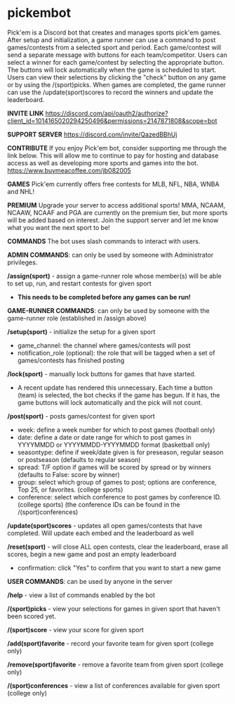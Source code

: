# pickembot

Pick'em is a Discord bot that creates and manages sports pick'em games.  After setup and initialization, a game runner can use a command to post games/contests from a selected sport and period.  Each game/contest will send a separate message with buttons for each team/competitor.  Users can select a winner for each game/contest by selecting the appropriate button.  The buttons will lock automatically when the game is scheduled to start.  Users can view their selections by clicking the "check" button on any game or by using the /(sport)picks.  When games are completed, the game runner can use the /update(sport)scores to record the winners and update the leaderboard. 

**INVITE LINK**
https://discord.com/api/oauth2/authorize?client_id=1014165020294250496&permissions=2147871808&scope=bot

**SUPPORT SERVER**
https://discord.com/invite/QazedBBhUj

**CONTRIBUTE**
If you enjoy Pick'em bot, consider supporting me through the link below.  This will allow me to continue to pay for hosting and database access as well as developing more sports and games into the bot.
https://www.buymeacoffee.com/jb082005

**GAMES**
Pick'em currently offers free contests for MLB, NFL, NBA, WNBA and NHL!

**PREMIUM**
Upgrade your server to access additional sports!  MMA, NCAAM, NCAAW, NCAAF and PGA are currently on the premium tier, but more sports will be added based on interest. Join the support server and let me know what you want the next sport to be!

**COMMANDS**
The bot uses slash commands to interact with users.  

**ADMIN COMMANDS**: can only be used by someone with Administrator privileges. 

**/assign(sport)** - assign a game-runner role whose member(s) will be able to set up, run, and restart contests for given sport
  - **This needs to be completed before any games can be run!**


**GAME-RUNNER COMMANDS**: can only be used by someone with the game-runner role (established in /assign above)

**/setup(sport)** - initialize the setup for a given sport
  - game_channel: the channel where games/contests will post
  - notification_role (optional): the role that will be tagged when a set of games/contests has finished posting

**/lock(sport)** - manually lock buttons for games that have started. 
  - A recent update has rendered this unnecessary.  Each time a button (team) is selected, the bot checks if the game has begun.
    If it has, the game buttons will lock automatically and the pick will not count.

**/post(sport)** - posts games/contest for given sport
  - week: define a week number for which to post games (football only)
  - date: define a date or date range for which to post games in YYYYMMDD or YYYYMMDD-YYYYMMDD format (basketball only)
  - seasontype: define if week/date given is for preseason, regular season or postseason (defaults to regular season)
  - spread: T/F option if games will be scored by spread or by winners (defaults to False: score by winner)
  - group: select which group of games to post; options are conference, Top 25, or favorites.  (college sports)
  - conference: select which conference to post games by conference ID. (college sports) (the conference IDs can be found in the /(sport)conferences)

**/update(sport)scores** - updates all open games/contests that have completed.  Will update each embed and the leaderboard as well

**/reset(sport)** - will close ALL open contests, clear the leaderboard, erase all scores, begin a new game and post an empty leaderboard
  - confirmation: click "Yes" to confirm that you want to start a new game

**USER COMMANDS**: can be used by anyone in the server

**/help** - view a list of commands enabled by the bot

**/(sport)picks** - view your selections for games in given sport that haven't been scored yet.

**/(sport)score** - view your score for given sport

**/add(sport)favorite** - record your favorite team for given sport (college only)

**/remove(sport)favorite** - remove a favorite team from given sport (college only)

**/(sport)conferences** - view a list of conferences available for given sport (college only)
